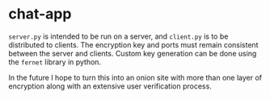 # chat-app
`server.py` is intended to be run on a server, and `client.py` is to be distributed to clients. The encryption key and ports must remain consistent between the server and clients. Custom key generation can be done using the `fernet` library in python.


In the future I hope to turn this into an onion site with more than one layer of encryption along with an extensive user verification process.
